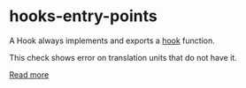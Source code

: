 # hooks-entry-points

A Hook always implements and exports a [hook](https://xrpl-hooks.readme.io//reference/hook) function.

This check shows error on translation units that do not have it.

[Read more](https://xrpl-hooks.readme.io//docs/compiling-hooks)
